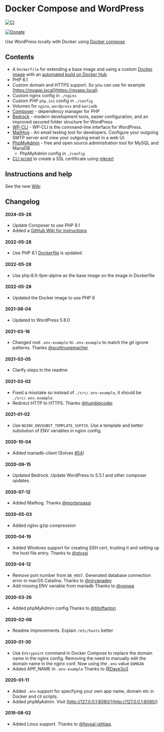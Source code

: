 
# Docker Compose and WordPress

[![CI](https://github.com/urre/wordpress-nginx-docker-compose/actions/workflows/ci.yml/badge.svg)](https://github.com/urre/wordpress-nginx-docker-compose/actions/workflows/ci.yml)

[![Donate](https://img.shields.io/badge/Donation-green?logo=paypal&label=Paypal)](https://www.paypal.me/urbansanden)

Use WordPress locally with Docker using [Docker compose](https://docs.docker.com/compose/)

## Contents

+ A `Dockerfile` for extending a base image and using a custom [Docker image](https://github.com/urre/wordpress-nginx-docker-compose-image) with an [automated build on Docker Hub](https://cloud.docker.com/repository/docker/urre/wordpress-nginx-docker-compose-image)
+ PHP 8.1
+ Custom domain and HTTPS support. So you can use for example [https://myapp.local](https://myapp.local)
+ Custom nginx config in `./nginx`
+ Custom PHP `php.ini` config in `./config`
+ Volumes for `nginx`, `wordpress` and `mariadb`
+ [Composer](https://getcomposer.org/) - dependency manager for PHP
+ [Bedrock](https://roots.io/bedrock/) - modern development tools, easier configuration, and an improved secured folder structure for WordPress
+ [WP-CLI](https://wp-cli.org/) - WP-CLI is the command-line interface for WordPress.
+ [MailHog](https://github.com/mailhog/MailHog) - An email testing tool for developers. Configure your outgoing SMTP server and view your outgoing email in a web UI.
+ [PhpMyAdmin](https://www.phpmyadmin.net/) - free and open source administration tool for MySQL and MariaDB
	- PhpMyAdmin config in `./config`
+ [CLI script](https://github.com/urre/wordpress-nginx-docker-compose#:~:text=6%20minutes%20ago-,cli,-Use%20%2Dinstall%20for) to create a SSL certificate using [mkcert](https://github.com/FiloSottile/mkcert)

## Instructions and help

See the new [Wiki](https://github.com/urre/wordpress-nginx-docker-compose/wiki)

## Changelog

#### 2024-05-28
- Update Composer to use PHP 8.1
- Added a [GitHub Wiki for instructions](https://github.com/urre/wordpress-nginx-docker-compose/wiki)
#### 2022-05-28
- Use PHP 8.1 [Dockerfile](https://github.com/urre/wordpress-nginx-docker-compose-image/blob/master/Dockerfile) is updated.
#### 2022-05-28
- Use php:8.0-fpm-alpine as the base image on the image in Dockerfile [](https://hub.docker.com/repository/registry-1.docker.io/urre/wordpress-nginx-docker-compose-image/general)
#### 2022-05-28
- Updated the Docker image to use PHP 8
#### 2021-08-04
- Updated to WordPress 5.8.0
#### 2021-03-16
- Changed root `.env-example` to `.env.example` to match the git ignore patterns. Thanks [@scottnunemacher](https://github.com/scottnunemacher)
#### 2021-03-05
- Clarify steps in the readme
#### 2021-03-02
- Fixed a misstake so instead of `./src/.env-example`, it should be `./src/.env.example`.
- Redirect HTTP to HTTPS. Thanks [@humblecoder](https://github.com/humblecoder)
#### 2021-01-02
- Use `NGINX_ENVSUBST_TEMPLATE_SUFFIX`. Use a template and better substution of ENV variables in nginx config.
#### 2020-10-04
- Added mariadb-client (Solves [#54](https://github.com/urre/wordpress-nginx-docker-compose/issues/54))
#### 2020-09-15
- Updated Bedrock. Update WordPress to 5.5.1 and other composer updates.
#### 2020-07-12
- Added Mailhog. Thanks [@mortensassi](https://github.com/mortensassi)
#### 2020-05-03
- Added nginx gzip compression
#### 2020-04-19
- Added Windows support for creating SSH cert, trusting it and setting up the host file entry. Thanks to [@styssi](https://github.com/styssi)
#### 2020-04-12
- Remove port number from `DB_HOST`. Generated database connection error in macOS Catalina. Thanks to [@nirvanadev](https://github.com/nirvanadev)
- Add missing ENV variable from mariadb Thanks to [@vonwa](https://github.com/vonwa)
#### 2020-03-26
- Added phpMyAdmin config.Thanks to [@titoffanton](https://github.com/titoffanton)
#### 2020-02-06
- Readme improvements. Explain `/etc/hosts` better
#### 2020-01-30
- Use `Entrypoint` command in Docker Compose to replace the domain name in the nginx config. Removing the need to manually edit the domain name in the nginx conf. Now using the `.env` value `DOMAIN`
- Added APP_NAME in `.env-example` Thanks to [@Dave3o3](https://github.com/Dave3o3)
#### 2020-01-11
- Added `.env` support for specifying your own app name, domain etc in Docker and cli scripts.
- Added phpMyAdmin. Visit [http://127.0.0.1:8080/](http://127.0.0.1:8080/)

#### 2019-08-02
- Added Linux support. Thanks to [@faysal-ishtiaq](https://github.com/faysal-ishtiaq).

</details>
